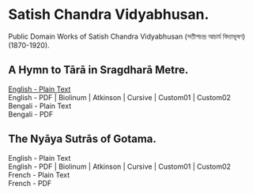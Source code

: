 # Satish Chandra Vidyabhusan.

Public Domain Works of Satish Chandra Vidyabhusan (সতীশচন্দ্র আচার্য বিদ্যাভূষণ) (1870-1920).

## A Hymn to Tārā in Sragdharā Metre.

[English - Plain Text](hymn-to-tara-sragdhara-metre/full-text-english.md)  
English - PDF | Biolinum | Atkinson | Cursive | Custom01 | Custom02  
Bengali - Plain Text  
Bengali - PDF  

## The Nyāya Sutrās of Gotama.

English - Plain Text  
English - PDF | Biolinum | Atkinson | Cursive | Custom01 | Custom02  
French - Plain Text  
French - PDF  
